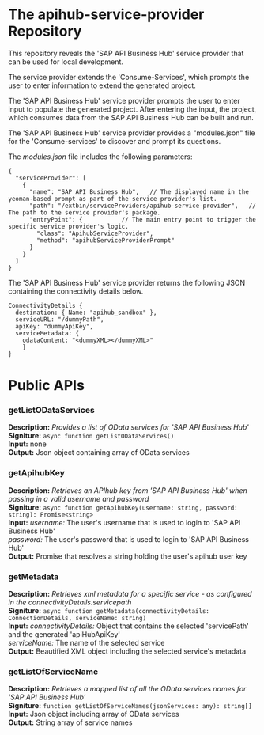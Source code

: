 
# The apihub-service-provider Repository

This repository reveals the 'SAP API Business Hub' service provider that can be used for local development.

The service provider extends the 'Consume-Services', which prompts the user to enter information to extend the generated project.

The 'SAP API Business Hub' service provider prompts the user to enter input to populate the generated project. After entering the input, the project, which consumes data from the SAP API Business Hub can be built and run.

The 'SAP API Business Hub' service provider provides a "modules.json" file for the 'Consume-services' to discover and prompt its questions. 

The *modules.json* file includes the following parameters: 

```
{
  "serviceProvider": [
    {
      "name": "SAP API Business Hub", 	// The displayed name in the yeoman-based prompt as part of the service provider's list.
      "path": "/extbin/serviceProviders/apihub-service-provider", 	// The path to the service provider's package.
      "entryPoint": { 			// The main entry point to trigger the specific service provider's logic.
        "class": "ApihubServiceProvider",
        "method": "apihubServiceProviderPrompt"
      }
    }
  ]
}
```

The 'SAP API Business Hub' service provider returns the following JSON containing the connectivity details below.
 
```
ConnectivityDetails {
  destination: { Name: "apihub_sandbox" },
  serviceURL: "/dummyPath",
  apiKey: "dummyApiKey",
  serviceMetadata: {
    odataContent: "<dummyXML></dummyXML>" 
    }
}
```

# Public APIs

### getListODataServices
**Description:** *Provides a list of OData services for 'SAP API Business Hub'*  
**Signiture:** ```async function getListODataServices()```  
**Input:** none  
**Output:** Json object containing array of OData services  

### getApihubKey
**Description:** *Retrieves an APIhub key from 'SAP API Business Hub' when passing in a valid username and password*  
**Signiture:** ```async function getApihubKey(username: string, password: string): Promise<string>```  
**Input:** *username:* The user's username that is used to login to 'SAP API Business Hub'  
           *password:* The user's password that is used to login to 'SAP API Business Hub'  
**Output:** Promise that resolves a string holding the user's apihub user key  

### getMetadata
**Description:** *Retrieves xml metadata for a specific service - as configured in the connectivityDetails.servicepath*  
**Signiture:** ```async function getMetadata(connectivityDetails: ConnectionDetails, serviceName: string)```  
**Input:** *connectivityDetails:* Object that contains the selected 'servicePath' and the generated 'apiHubApiKey'  
  *serviceName:* The name of the selected service  
**Output:** Beautified XML object including the selected service's metadata  

### getListOfServiceName
**Description:** *Retrieves a mapped list of all the OData services names for 'SAP API Business Hub'*  
**Signiture:** ```function getListOfServiceNames(jsonServices: any): string[]```  
**Input:** Json object including array of OData services  
**Output:** String array of service names  
